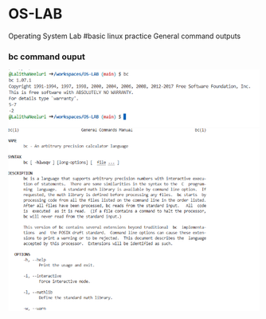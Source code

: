 # OS-LAB
Operating System Lab
#basic linux practice
General command outputs
### bc command ouput
![bc command output](bc.png)
![manual command manual](bcmanual.png)
